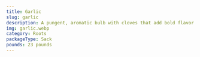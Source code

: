 ```yaml
---
title: Garlic
slug: garlic
description: A pungent, aromatic bulb with cloves that add bold flavor to cuisines worldwide. Used in cooking (sauces, roasts, sautés), traditional remedies, and natural health practices. Rich in allicin, vitamins B6 and C, and antioxidants.
img: garlic.webp
category: Roots
packageType: Sack
pounds: 23 pounds
---
```


